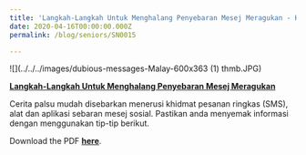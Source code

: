 ```yaml
---
title: 'Langkah-Langkah Untuk Menghalang Penyebaran Mesej Meragukan - How To Deal With Dubious Messages (Malay)'
date: 2020-04-16T00:00:00.000Z
permalink: /blog/seniors/SN0015

---
```



![](../../../images/dubious-messages-Malay-600x363 (1) thmb.JPG)

**[Langkah-Langkah Untuk Menghalang Penyebaran Mesej Meragukan](/infographic/DubiousMsg_Malay_FA.pdf)**

Cerita palsu mudah disebarkan menerusi khidmat pesanan ringkas (SMS), alat dan aplikasi sebaran mesej sosial. Pastikan anda menyemak informasi dengan menggunakan tip-tip  berikut.

Download the PDF **[here](/infographic/DubiousMsg_Malay_FA.pdf)**.

